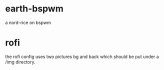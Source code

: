 # earth-bspwm
a nord-rice on bspwm

# rofi
the rofi config uses two pictures bg and back which should be put under a /img directory. 
